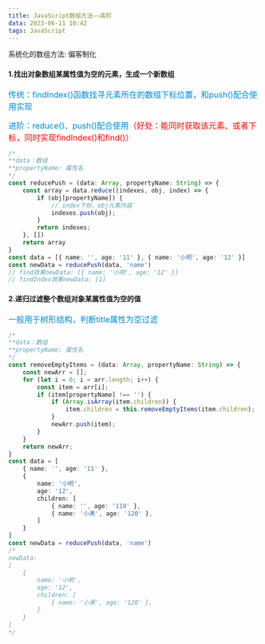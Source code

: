 ```yaml
---
title: JavaScript数组方法——高阶
data: 2023-06-11 10:42
tags: JavaScript
---
```


系统化的数组方法: 偏客制化

<!-- more -->
#### 1.找出对象数组某属性值为空的元素，生成一个新数组

<font color="#08c" size=3>传统：findIndex()函数找寻元素所在的数组下标位置，和push()配合使用实现</font>

<font color="#08c" size=3>进阶：reduce()、push()配合使用</font><font color="red" size=3>（好处：能同时获取该元素、或者下标，同时实现findIndex()和find()）</font>

```ts
/*
**data：数组
**propertyName: 属性名
*/
const reducePush = (data: Array, propertyName: String) => {
	const array = data.reduce((indexes, obj, index) => {
		if (obj[propertyName]) {
			// index下标、obj元素内容
			indexes.push(obj);
		}
		return indexes;
	}, [])
	return array
}
const data = [{ name: '', age: '11' }, { name: '小明', age: '12' }]
const newData = reducePush(data, 'name') 
// find效果newData: [{ name: '小明', age: '12' }]
// findIndex效果newData: [1]
```

#### 2.递归过滤整个数组对象某属性值为空的值

<font color="#08c" size=3>一般用于树形结构，判断title属性为空过滤</font>

```ts
/*
**data：数组
**propertyName: 属性名
*/
const removeEmptyItems = (data: Array, propertyName: String) => {
	const newArr = [];
	for (let i = 0; i < arr.length; i++) {
		const item = arr[i];
		if (item[propertyName] !== '') {
			if (Array.isArray(item.children)) {
				item.children = this.removeEmptyItems(item.children);
			}
			newArr.push(item);
		}
	}
	return newArr;
}
const data = [
	{ name: '', age: '11' }, 
	{ 
		name: '小明', 
		age: '12', 
		children: [
			{ name: '', age: '110' }, 
			{ name: '小黑', age: '120' }, 
		]
	}
]
const newData = reducePush(data, 'name') 
/*
newData: 
[
	{ 
		name: '小明', 
		age: '12', 
		children: [
			{ name: '小黑', age: '120' }, 
		]
	}
]
*/
```

